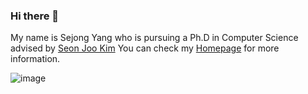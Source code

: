 ### Hi there 👋

My name is Sejong Yang who is pursuing a Ph.D in Computer Science advised by [Seon Joo Kim](https://sites.google.com/site/seonjookim/)
You can check my [Homepage](https://yangspace.co.kr/) for more information.

![image](https://user-images.githubusercontent.com/13496612/191172789-47594b9f-1bb6-4733-9400-7cf1d4acd86f.png)
